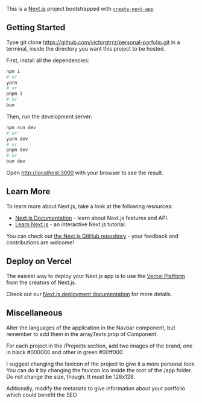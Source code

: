 This is a [Next.js](https://nextjs.org/) project bootstrapped with [`create-next-app`](https://github.com/vercel/next.js/tree/canary/packages/create-next-app).

## Getting Started

Type git clone https://github.com/victorgtrrz/personal-porfolio.git in a terminal, inside the directory you want this project to be hosted.

First, install all the dependencies:

```bash
npm i
# or
yarn
# or
pnpm i
# or
bun
```

Then, run the development server:

```bash
npm run dev
# or
yarn dev
# or
pnpm dev
# or
bun dev
```

Open [http://localhost:3000](http://localhost:3000) with your browser to see the result.

## Learn More

To learn more about Next.js, take a look at the following resources:

- [Next.js Documentation](https://nextjs.org/docs) - learn about Next.js features and API.
- [Learn Next.js](https://nextjs.org/learn) - an interactive Next.js tutorial.

You can check out [the Next.js GitHub repository](https://github.com/vercel/next.js/) - your feedback and contributions are welcome!

## Deploy on Vercel

The easiest way to deploy your Next.js app is to use the [Vercel Platform](https://vercel.com/new?utm_medium=default-template&filter=next.js&utm_source=create-next-app&utm_campaign=create-next-app-readme) from the creators of Next.js.

Check out our [Next.js deployment documentation](https://nextjs.org/docs/deployment) for more details.

## Miscellaneous

Alter the languages of the application in the Navbar component, but remember to add them in the arrayTexts prop of <Text /> Component.

For each project in the /Projects section, add two images of the brand, one in black #000000 and other in green #00ff000

I suggest changing the favicon of the project to give it a more personal look. You can do it by changing the favicon.ico inside the root of the /app folder. Do not change the size, though. It must be 128x128.

Aditionally, modify the metadata to give information about your portfolio which could benefit the SEO

